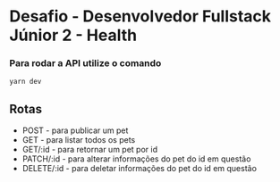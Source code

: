 # Desafio - Desenvolvedor Fullstack Júnior 2 - Health
### Para rodar a API utilize o comando
`yarn dev`

## Rotas

* POST - para publicar um pet
* GET - para listar todos os pets
* GET/:id - para retornar um pet por id
* PATCH/:id - para alterar informações do pet do id em questão
* DELETE/:id - para deletar informações do pet do id em questão

